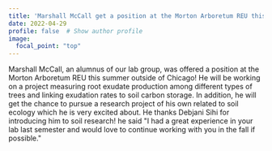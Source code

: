 ```yaml
---
title: 'Marshall McCall get a position at the Morton Arboretum REU this summer outside of Chicago'
date: 2022-04-29
profile: false  # Show author profile
image:
  focal_point: "top"
---
```


Marshall McCall, an alumnus of our lab group, was offered a position at the Morton Arboretum REU this summer outside of Chicago! He will be working on a project measuring root exudate production among different types of trees and linking exudation rates to soil carbon storage. In addition, he will get the chance to pursue a research project of his own related to soil ecology which he is very excited about. 
He thanks Debjani Sihi for introducing him to soil research! he said "I had a great experience in your lab last semester and would love to continue working with you in the fall if possible." 
